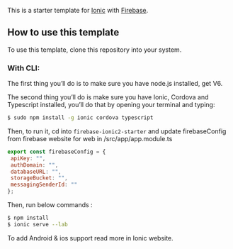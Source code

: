 This is a starter template for [Ionic](http://ionicframework.com/docs/) with [Firebase](https://firebase.google.com).

## How to use this template

To use this template, clone this repository into your system.

### With CLI:

The first thing you’ll do is to make sure you have node.js installed, get V6.

The second thing you’ll do is make sure you have Ionic, Cordova and Typescript installed, you’ll do that by opening your terminal and typing:

```bash
$ sudo npm install -g ionic cordova typescript
```

Then, to run it, cd into `firebase-ionic2-starter` and update firebaseConfig from firebase website for web in  /src/app/app.module.ts
 
 ```js
export const firebaseConfig = {
  apiKey: "",
  authDomain: "",
  databaseURL: "",
  storageBucket: "",
  messagingSenderId: ""
};
 ```
Then, run below commands : 

```bash
$ npm install
$ ionic serve --lab
```

To add Android & ios support read more in Ionic website.
